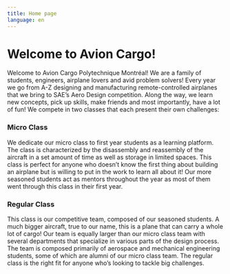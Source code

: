 ```yaml
---
title: Home page
language: en
---
```

# Welcome to **Avion Cargo!** 

Welcome to Avion Cargo Polytechnique Montréal! We are a family of students, engineers, airplane lovers and avid problem solvers! Every year we go from A-Z designing and manufacturing remote-controlled airplanes that we bring to SAE’s Aero Design competition. Along the way, we learn new concepts, pick up skills, make friends and most importantly, have a lot of fun! We compete in two classes that each present their own challenges: 

### Micro Class

We dedicate our micro class to first year students as a learning platform. The class is characterized by the disassembly and reassembly of the aircraft in a set amount of time as well as storage in limited spaces. This class is perfect for anyone who doesn’t know the first thing about building an airplane but is willing to put in the work to learn all about it! Our more seasoned students act as mentors throughout the year as most of them went through this class in their first year. 

### Regular Class

This class is our competitive team, composed of our seasoned students. A much bigger aircraft, true to our name, this is a plane that can carry a whole lot of cargo! Our team is equally larger than our micro class team with several departments that specialize in various parts of the design process. The team is composed primarily of aerospace and mechanical engineering students, some of which are alumni of our micro class team. The regular class is the right fit for anyone who’s looking to tackle big challenges.